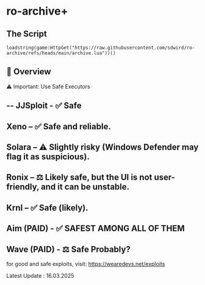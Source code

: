 # ro-archive+

## The Script

```
loadstring(game:HttpGet("https://raw.githubusercontent.com/sdwird/ro-archive/refs/heads/main/archive.lua"))()
```
## 📜 Overview
⚠️ Important: Use Safe Executors

--
JJSploit - ✅ Safe
--
Xeno – ✅ Safe and reliable.
--
Solara – ⚠️ Slightly risky (Windows Defender may flag it as suspicious).
--
Ronix – ⚖️ Likely safe, but the UI is not user-friendly, and it can be unstable.
--
Krnl – ✅ Safe (likely).
--
Aim (PAID) - ✅ SAFEST AMONG ALL OF THEM
--
Wave (PAID) - ⚖️ Safe Probably?
--

for good and safe exploits, visit: https://wearedevs.net/exploits


Latest Update : 16.03.2025

